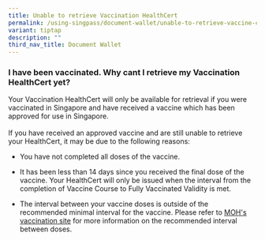```yaml
---
title: Unable to retrieve Vaccination HealthCert
permalink: /using-singpass/document-wallet/unable-to-retrieve-vaccine-cert/
variant: tiptap
description: ""
third_nav_title: Document Wallet
---
```

<h3>I have been vaccinated. Why cant I retrieve my Vaccination HealthCert yet?</h3>
<p>Your Vaccination HealthCert will only be available for retrieval if you
were vaccinated in Singapore and have received a vaccine which has been
approved for use in Singapore.
<br>
<br>If you have received an approved vaccine and are still unable to retrieve
your HealthCert, it may be due to the following reasons:</p>
<ul data-tight="true" class="tight">
<li>
<p>You have not completed all doses of the vaccine.</p>
</li>
<li>
<p>It has been less than 14 days since you received the final dose of the
vaccine. Your HealthCert will only be issued when the interval from the
completion of Vaccine Course to Fully Vaccinated Validity is met.</p>
</li>
<li>
<p>The interval between your vaccine doses is outside of the recommended
minimal interval for the vaccine. Please refer to <a href="https://www.vaccine.gov.sg/" rel="noopener" target="_blank"><u>MOH's vaccination site</u></a> for
more information on the recommended interval between doses.</p>
</li>
</ul>
<p></p>